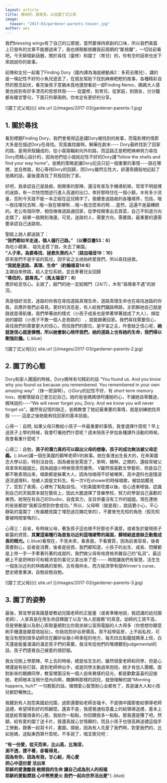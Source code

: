 ```yaml
---
layout: article
title: 尋找的，就尋見，以及園丁式父母
image:
  teaser: "2017-03/gardener-parents-teaser.jpg"
author: wei
---
```

我們blessing wings有了自己的公眾號，當然要保持原創的口味，所以我們美篇上已發布的文章不能挪過來了，我也順勢斷捨離我前兩期的“斷捨離”，一切往前看吧。今天聊個新話題，關於尋找（靈修）和園丁（育兒）的，你有空的話來也坐下來說說你的故事。

前陣和女兒一起看了Finding Dory（國內譯為海底總動員2：多莉去哪兒），講的是一條記性不好的小魚兒遊丟了，在朋友幫助下找到麻麻粑粑的故事，各種精彩自然的懸念起伏，看完後孩子意猶未竟地還想看前一部Finding Nemo，媽媽大人感覺也撿到有好多漂亮的思想貝殼----- 從靈修，到育兒，從家庭，到朋友，分分鐘都有暖言警句，下面只列舉兩例，你肯定有更好的分享。

![園丁式父母]({{ site.url }}/images/2017-03/gardener-parents-1.jpg)

## 1. 關於尋找

看到標題Finding Dory，我們會覺得這是講Dory被找到的故事，而電影裡的情節大多是在描述Dory在尋找。究竟誰找誰啊。解藥在劇末---- Dory最終找到了回家的路，是用貝殼鋪成的，從小窩窩輻射向外的路，而這路正是粑粑麻麻努力尋找Dory而精心設計的，因為他們從小就給記性不好的Dory講“follow the shells and find your way home”。爸媽的策略是讓Dory記且只記一個重要的事情----路在哪裡，並且修路，耐心等待Dory的回歸，而Dory雖然忘性大，卻還奇蹟般地記起了爸媽的話，最後還真找了貝殼回到了家。

好吧，我承認自己是路痴，剛開車的那陣，還沒有普及手機導航嘛，常常不明就裡的迷路，有一次恍惚間逆行進入高速的出口，幸好那時住在一個小鎮，木有多少流量，否則今天就不能一本正經在這兒碼字了。我體會過路痴的各種境界，包括，哦～我往哪兒去啊...哦～我在哪裡啊....哦～我怎麼來的啊.....當然，這還不是最糟糕的。老公有個同學，相信條條道路通回家，從學校開車出去買菜，自己不知道方向走錯了，結果一路開到海邊。可見，迷路的人，需要方向，需要路，最重要的還需要承認自己迷路啦。

聖經上說人都迷路了：<br>
**“我們都如羊走迷，個人偏行己路。” （以賽亞書53：6）**<br>
為吃小蘋果， 祖先走茬了路，失去了樂園。<br>
**“人子來，為要尋找、拯救失喪的人”（路加福音19：10）**<br>
原來我們不是宇宙的孤兒，因宇宙之主祂始終愛我們，所以尋找拯救。<br>
**“我就是道路、真理、生命”（約翰福音14:6）**<br>
主親自來修路，給人定位系統，並且牽著兒女回歸<br>
**“尋找的，就尋見。”（馬太福音7：8）**<br>
應許給足信心。主說了，敲門的祂一定給開門（24/7），木有“尋隱者不遇”的狀況。

真是個好消息，迷路的你我在尋找道路真理生命，道路真理生命也在尋找迷路的你我，且應許我們必尋見。更好的消息是，有人給我們鋪路帶路，主耶穌祂自己就是路就是導航儀，我們學著祂的樣式（小孩子成長也是學著學著就成了大人），順從祂的腳踪（小孩子不敢一個人走夜路的） ，就能跟著回家。我們尋找需要信心，尋找我們的需要更大的信心，而找我們的那位，是宇宙之主，咋會缺乏信心呢，**祂就是信心就是憐憫，所以祂會耐心陪伴我們，祂的道路上也有祂的生命，我們得以剛強壯膽。**{:.blue}

![園丁式父母]({{ site.url }}/images/2017-03/gardener-parents-2.jpg)

## 2. 園丁的心態

Dory和家人團圓的時候，Dory媽咪有句精彩的話 “You found us. And you know why you found us because you remembered. You remembered in your own amazing way” （抹一把淚啊）。小Dory的記性不好，有 short term memory loss，她都懷疑自己會忘記自己。她的爸爸媽媽很呵護她的心，不讓她自卑難過，媽咪說的----“We will never forget you, Dory. And we know you will never forget us”。雖然有記憶的缺乏，爸媽教會了她記最重要的事情，就是訓練她找貝殼 ----- 這是之後她能夠找回家的基本技能。

心得一：自問, 如果父母只教給小孩子一件最重要的事情，我會選擇什麼呢？早上送孩子上學的時候，我會叮囑他們什麼呢？週末陪孩子參加各種課外活動的時候，我會看重什麼呢？

心得二：自勉，**孩子的潛力真的可以超出父母的想像，孩子的成功無法被父母定義。**{:.blue}講一個在美國的鋼琴老師V的故事。她在香港出生長大的，在來美國念大學以前，特別沒自信，因為被爸爸罵慫了，笨啊，醜啊，之類的，還經常被父母拿來和姐姐比，因為姐姐小時候很漂亮優秀。 V雖然很喜歡文學藝術，但是自己都不敢表現出來，唱歌都是躲著大人，因為怕唱得不好被嘲笑，高中選科也是隨波逐流選理科，怕被人說是文科生。有一次V在shower的時候唱歌，被姑姑聽見了，受到了表揚，心裡有了點點自信。 V到美國來唸書以後，信心逐漸增強，認識到自己的天賦原本就在藝術上，因此大膽選擇了音樂學校，努力的學習自己喜歡的東西。她現在有自己的Studio，自食其力，並且供養沒有工作的姐姐。現在連她的爸爸都說“我都沒想到你會成功。” 所以，父母啊（就是我），說話要小心，平心靜氣的當園丁（有誰聽見園丁埋怨過花醜花笨的），不要冒充先知的角色（假先知要被時間掌嘴的）。

心得三：自省，有時候父母，著急孩子這也做不好那也不滿意，或者急於變現孩子嶄露的資質，**其實這兩種行為是急功近利這塊硬幣的兩面，歸根結底是缺乏動態成長的眼光。**{:.blue}看現在，不見未來，看表面，不看實質，因為前者容易，後者需要耐心，前者是消費，後者是投資。我們都知道，小孩子的出生、成長、閃耀都是上帝一手一手牽著托著的成就的，我們做父母有啥資格夾雜自己的“私貨”。最近網上不是把林妙可和楊沛宜的事兒又拿出來了麼----- 時間讓我們有智慧，活生生一個急功近利的林媽媽的案例，古有傷仲永，西方經濟學有個Winner's curse，歷史總會重演，自勉自勉自勉。

![園丁式父母]({{ site.url }}/images/2017-03/gardener-parents-3.jpg)

## 3. 園丁的姿勢

最後，贊並學習美國基督教幼兒園老師的正能量（或者準確地說，我認識的幼兒園老師），人家真是在用生命詮釋園丁以及“為人民服務”的真意。幼師的工資不高，但是勞動量以及耐心索取量絕對比你我坐辦公室用電腦的人大得多（你想想你願意刷手機還是願意陪娃玩）。你我抱怨矽谷房價高，買不起學區房，上不起私校，可能沒有想到很多幼師住在離矽谷幾小時車程的地方，每天四五點鐘就開車上班，白天還是能量滿滿的滿足孩子們的需要。我沒有從他們的嘴裡聽到judgemental的話，孩子們感覺自己被愛的很舒服。

我女兒剛上學那陣，早上去的時候，總是怯生生的，雖然很愛老師和同學，但是心裡還是有些打鼓，直到老師伸出手，或是同學主動過來抱抱，她才肯加入團體。面對新來的靦腆同學，教室裡面沒有一個人投來異樣的目光，都是歡歡喜喜的迎接她，老師根本沒用什麼內向啊，靦腆啊那樣的詞兒，就很理解的說“Morning happens, huh?” 一句輕鬆的話，憐憫愛心智慧耐心全都有了，真是讓大人和小孩兒都舒暢無比。

我聽到有人抱怨美國幼兒園，過節還要給老師吉福卡，不是搞中國那套給領導老師送禮，希望得到好的照顧麼。還真不是，我感覺通俗意義上的給領導送禮，基本上就是給菩薩燒香的心態，我給你一點點，你回饋我多一點點，那我還是賺了吧。然額，給有愛的園丁送卡片，我還真就心甘情願的，而且小孩子也很高興送禮這個手工勞動，跟著一起寫卡片，畫圖，摺紙，因為有人先愛了我們啊，對愛我們的，比如爸媽，送點東西算什麼呢。不多說了，唱支歌兒吧：

**“有一份愛，從天而來，比山高，比海深，<br>
測不透，摸不著，卻看得見，<br>
因為有你，因為有我，甘心給，用心愛<br>
把心中這份愛 活出來<br>
耶穌的愛激勵我 敞開我的生命 讓自己成為別人的祝福<br>
耶穌的愛點燃我 心中熊熊愛火 我們一起向世界活出愛"**{:.blue}